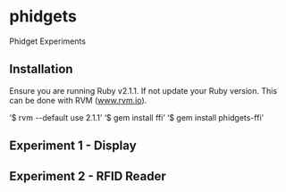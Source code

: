 # phidgets
Phidget Experiments

## Installation
Ensure you are running Ruby v2.1.1. If not update your Ruby version. This can be done with RVM (www.rvm.io).

‘$ rvm --default use 2.1.1’
‘$ gem install ffi’
‘$ gem install phidgets-ffi’

## Experiment 1 - Display

## Experiment 2 - RFID Reader